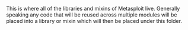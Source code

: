 This is where all of the libraries and mixins of Metasploit live. Generally speaking any code that will be reused
across multiple modules will be placed into a library or mixin which will then be placed under this folder.